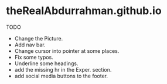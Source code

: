 # theRealAbdurrahman.github.io
TODO

* Change the Picture.
* Add nav bar.
* Change cursor into pointer at some places.
* Fix some typos.
* Underline some headings.
* add the missing hr in the Exper. section.
* add social media buttons to the footer.
